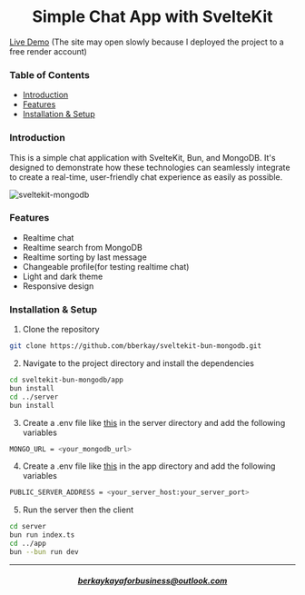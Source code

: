 <h1 align = "center">Simple Chat App with SvelteKit</h1>
<p><a href = "#">Live Demo</a> (The site may open slowly because I deployed the project to a free render account)</p>

<h3>Table of Contents</h3>
<ul>
  <li><a href="#introduction">Introduction</a></li>
  <li><a href="#features">Features</a></li>
  <li><a href="#installation--setup">Installation & Setup</a></li>
</ul>

<h3>Introduction</h3>
<p>This is a simple chat application with SvelteKit, Bun, and MongoDB. It's designed to demonstrate how these technologies can seamlessly integrate to create a real-time, user-friendly chat experience as easily as possible.</p>
<img src="#" alt="sveltekit-mongodb" border="0">

<h3>Features</h3>

- Realtime chat
- Realtime search from MongoDB
- Realtime sorting by last message
- Changeable profile(for testing realtime chat)
- Light and dark theme
- Responsive design

<h3>Installation & Setup</h3>

1. Clone the repository
```bash
git clone https://github.com/bberkay/sveltekit-bun-mongodb.git
```
2. Navigate to the project directory and install the dependencies
```bash
cd sveltekit-bun-mongodb/app
bun install
cd ../server
bun install
```
3. Create a .env file like <a href ="https://github.com/bberkay/sveltekit-bun-mongodb/blob/main/server/.env.example">this</a> in the server directory and add the following variables
```bash
MONGO_URL = <your_mongodb_url>
```
4. Create a .env file like <a href ="">this</a> in the app directory and add the following variables
```bash
PUBLIC_SERVER_ADDRESS = <your_server_host:your_server_port>
```
   
5. Run the server then the client
```bash
cd server
bun run index.ts
cd ../app
bun --bun run dev
```

<hr>
<h5 align="center"><a href="mailto:berkaykayaforbusiness@outlook.com">berkaykayaforbusiness@outlook.com</a></h5> 
